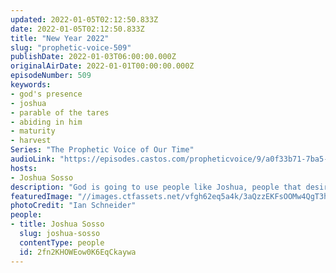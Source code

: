```yaml
---
updated: 2022-01-05T02:12:50.833Z
date: 2022-01-05T02:12:50.833Z
title: "New Year 2022"
slug: "prophetic-voice-509"
publishDate: 2022-01-03T06:00:00.000Z
originalAirDate: 2022-01-01T00:00:00.000Z
episodeNumber: 509
keywords:
- god's presence
- joshua
- parable of the tares
- abiding in him
- maturity
- harvest
Series: "The Prophetic Voice of Our Time"
audioLink: "https://episodes.castos.com/propheticvoice/9/a0f33b71-7ba5-4be1-a11e-ddc670db1a7d/01-01-02-22-The-Prophetic-Voice-of-our-Time-mixdown-.mp3"
hosts:
- Joshua Sosso
description: "God is going to use people like Joshua, people that desire to be in His presence above all else. These are the people that are going to transform this generation and future generations. The most important thing we need to focus on is the direction God has given us. Like the wheat and the tares, both the righteous and the wicked will reach full maturity, and that is when the harvest will come. As we obey God, this will be a turning point in history."
featuredImage: "//images.ctfassets.net/vfgh62eq5a4k/3aQzzEKFsOOMw4QgT3hlsh/006726e7fb5812af0138ca87b39fab4b/ian-schneider-PAykYb-8Er8-unsplash__1_.jpg"
photoCredit: "Ian Schneider"
people:
- title: Joshua Sosso
  slug: joshua-sosso
  contentType: people
  id: 2fn2KHOWEow0K6EqCkaywa
---
```


